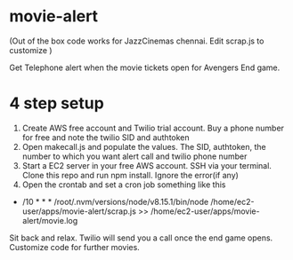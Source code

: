 # movie-alert
(Out of the box code works for JazzCinemas chennai. Edit scrap.js to customize )

Get Telephone alert when the movie tickets open for Avengers End game.

# 4 step setup
1. Create AWS free account and Twilio trial account. Buy a phone number for free and note the twilio SID and authtoken
2. Open makecall.js and populate the values. The SID, authtoken, the number to which you want alert call and twilio phone number
3. Start a EC2 server in your free AWS account. SSH via your terminal. Clone this repo and run npm install. Ignore the error(if any)
4. Open the crontab and set a cron job something like this
* /10 * * * /root/.nvm/versions/node/v8.15.1/bin/node /home/ec2-user/apps/movie-alert/scrap.js >> /home/ec2-user/apps/movie-alert/movie.log


Sit back and relax. Twilio will send you a call once the end game opens. Customize code for further movies.

